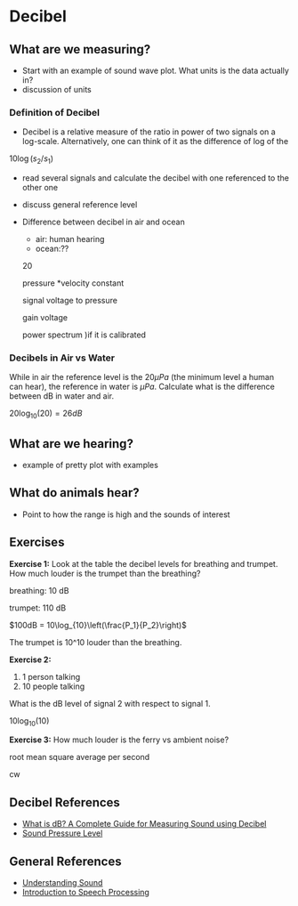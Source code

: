# Decibel


## What are we measuring?

* Start with an example of sound wave plot. What units is the data actually in?
* discussion of units



### Definition of Decibel
* Decibel is a relative measure of the ratio in power of two signals on a log-scale. Alternatively, one can think of it as the difference of log of the  

$10 \log(s_2/s_1)$

* read several signals and calculate the decibel with one referenced to the other one
* discuss general reference level


* Difference between decibel in air and ocean
	* air: human hearing
	* ocean:??

	
	20
	
	
	pressure *velocity constant
	
	signal voltage to pressure
	
	gain voltage
	
	
	power spectrum )if it is calibrated 
	
### Decibels in Air vs Water

While in air the reference level is the $20\mu Pa$ (the minimum level a human can hear), the reference in water is $\mu Pa$. Calculate what is the difference between dB in water and air.

$20\log_{10}(20) = 26 dB$ 

## What are we hearing?

* example of pretty plot with examples 

## What do animals hear?

* Point to how the range is high and the sounds of interest 




## Exercises

**Exercise 1:** Look at the table the decibel levels for breathing and trumpet. How much louder is the trumpet than the breathing?


breathing: 10 dB

trumpet: 110 dB

$100dB = 10\log_{10}\left(\frac{P_1}{P_2}\right)$

The trumpet is 10^10 louder than the breathing.



**Exercise 2:**

  1. 1 person talking
  2. 10 people talking

What is the dB level of signal 2 with respect to signal 1.

$10\log_{10}(10)$


**Exercise 3:**
How much louder is the ferry vs ambient noise?



root mean square
average per second

cw 











## Decibel References
* [What is dB? A Complete Guide for Measuring Sound using Decibel](https://www.hollyland.com/blog/tips/what-is-db)
* [Sound Pressure Level](https://svantek.com/academy/sound-pressure-level-spl/)



## General References

* [Understanding Sound](https://pressbooks.pub/sound)
* [Introduction to Speech Processing](https://speechprocessingbook.aalto.fi/)





